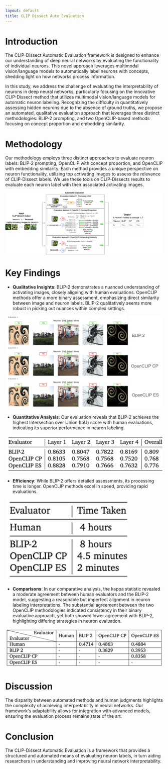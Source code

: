 ```yaml
---
layout: default
title: CLIP Dissect Auto Evaluation
---
```


# Introduction

The CLIP-Dissect Automatic Evaluation framework is designed to enhance our understanding of deep neural networks by evaluating the functionality of individual neurons. This novel approach leverages multimodal vision/language models to automatically label neurons with concepts, shedding light on how networks process information.

In this study, we address the challenge of evaluating the interpretability of neurons in deep neural networks, particularly focusing on the innovative CLIP-Dissect method that utilizes multimodal vision/language models for automatic neuron labeling. Recognizing the difficulty in quantitatively assessing hidden neurons due to the absence of ground truths, we propose an automated, qualitative evaluation approach that leverages three distinct methodologies: BLIP-2 prompting, and two OpenCLIP-based methods focusing on concept proportion and embedding similarity.

# Methodology

Our methodology employs three distinct approaches to evaluate neuron labels: BLIP-2 prompting, OpenCLIP with concept proportion, and OpenCLIP with embedding similarity. Each method provides a unique perspective on neuron functionality, utilizing top activating images to assess the relevance of CLIP-Dissect labels. We use these tools on CLIP-Dissects results to evaluate each neuron label with their associated activating images.

![Methodology Overview](flowchart.png)

# Key Findings

- **Qualitative Insights**: BLIP-2 demonstrates a nuanced understanding of activating images, closely aligning with human evaluations. OpenCLIP methods offer a more binary assessment, emphasizing direct similarity between image and neuron labels. BLIP-2 qualitatively seems more robust in picking out nuances within complex settings.

![Quantitative Analysis](qualitative.png)


- **Quantitative Analysis**: Our evaluation reveals that BLIP-2 achieves the highest Intersection over Union (IoU) score with human evaluations, indicating its superior performance in neuron labeling.

![Quantitative Analysis](table_ious.png)

- **Efficiency**: While BLIP-2 offers detailed assessments, its processing time is longer. OpenCLIP methods excel in speed, providing rapid evaluations.

![Time Analysis](evaltime.png)

- **Comparisons**: 
In our comparative analysis, the kappa statistic revealed a moderate agreement between human evaluators and the BLIP-2 model, suggesting a reasonable but imperfect alignment in neuron labeling interpretations. The substantial agreement between the two OpenCLIP methodologies indicated consistency in their binary evaluative approach, yet both showed lower agreement with BLIP-2, highlighting differing strategies in neuron evaluation.

![Sim Analysis](kappamatrix.png)

# Discussion

The disparity between automated methods and human judgments highlights the complexity of achieving interpretability in neural networks. Our framework's adaptability allows for integration with advanced models, ensuring the evaluation process remains state of the art.

# Conclusion

The CLIP-Dissect Automatic Evaluation is a framework that provides a structured and automated means of evaluating neuron labels, in turn aiding researchers in understanding and improving neural network interpretability.


